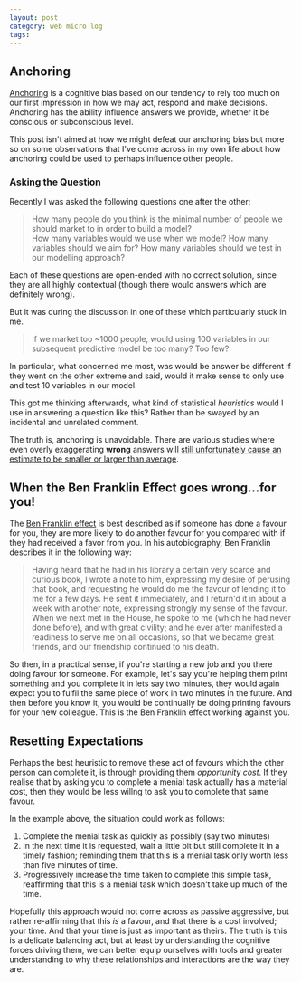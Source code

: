 ```yaml
---
layout: post
category: web micro log
tags:
---
```


## Anchoring

[Anchoring](http://en.wikipedia.org/wiki/Anchoring) is a cognitive bias based on our tendency to rely too much on our first impression in how we may act, respond and make decisions. Anchoring has the ability influence answers we provide, whether it be conscious or subconscious level.

This post isn't aimed at how we might defeat our anchoring bias but more so on some observations that I've come across in my own life about how anchoring could be used to perhaps influence other people.

### Asking the Question

Recently I was asked the following questions one after the other:

> How many people do you think is the minimal number of people we should market to in order to build a model?  
>  How many variables would we use when we model?
> How many variables should we aim for?
> How many variables should we test in our modelling approach?

Each of these questions are open-ended with no correct solution, since they are all highly contextual (though there would answers which are definitely wrong).

But it was during the discussion in one of these which particularly stuck in me.

> If we market too ~1000 people, would using 100 variables in our subsequent predictive model be too many? Too few?

In particular, what concerned me most, was would be answer be different if they went on the other extreme and said, would it make sense to only use and test 10 variables in our model.

This got me thinking afterwards, what kind of statistical _heuristics_ would I use in answering a question like this? Rather than be swayed by an incidental and unrelated comment.

The truth is, anchoring is unavoidable. There are various studies where even overly exaggerating **wrong** answers will [still unfortunately cause an estimate to be smaller or larger than average](http://en.wikipedia.org/wiki/Anchoring#Difficulty_of_avoiding_anchoring).

## When the Ben Franklin Effect goes wrong...for you!

The [Ben Franklin effect](http://en.wikipedia.org/wiki/Ben_Franklin_effect) is best described as if someone has done a favour for you, they are more likely to do another favour for you compared with if they had received a favor from you. In his autobiography, Ben Franklin describes it in the following way:

> Having heard that he had in his library a certain very scarce and curious book, I wrote a note to him, expressing my desire of perusing that book, and requesting he would do me the favour of lending it to me for a few days. He sent it immediately, and I return'd it in about a week with another note, expressing strongly my sense of the favour. When we next met in the House, he spoke to me (which he had never done before), and with great civility; and he ever after manifested a readiness to serve me on all occasions, so that we became great friends, and our friendship continued to his death.

So then, in a practical sense, if you're starting a new job and you there doing favour for someone. For example, let's say you're helping them print something and you complete it in lets say two minutes, they would again expect you to fulfil the same piece of work in two minutes in the future. And then before you know it, you would be continually be doing printing favours for your new colleague. This is the Ben Franklin effect working against you.

## Resetting Expectations

Perhaps the best heuristic to remove these act of favours which the other person can complete it, is through providing them _opportunity cost_. If they realise that by asking you to complete a menial task actually has a material cost, then they would be less willng to ask you to complete that same favour.

In the example above, the situation could work as follows:

1.  Complete the menial task as quickly as possibly (say two minutes)
2.  In the next time it is requested, wait a little bit but still complete it in a timely fashion; reminding them that this is a menial task only worth less than five minutes of time.
3.  Progressively increase the time taken to complete this simple task, reaffirming that this is a menial task which doesn't take up much of the time.

Hopefully this approach would not come across as passive aggressive, but rather re-affirming that this _is_ a favour, and that there is a cost involved; your time. And that your time is just as important as theirs. The truth is this is a delicate balancing act, but at least by understanding the cognitive forces driving them, we can better equip ourselves with tools and greater understanding to why these relationships and interactions are the way they are.
